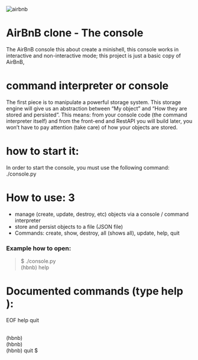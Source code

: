 ![airbnb](https://user-images.githubusercontent.com/60371335/183240794-ac0e13a9-15fc-49c2-bbef-8534b0689e48.png)

# AirBnB clone - The console <br> 
The AirBnB console this about create a minishell, this console works in interactive and non-interactive mode; this project is just a basic copy of AirBnB,

# command interpreter or console 

The first piece is to manipulate a powerful storage system. This storage engine will give us an abstraction between “My object” and “How they are stored and persisted”. This means: from your console code (the command interpreter itself) and from the front-end and RestAPI you will build later, you won’t have to pay attention (take care) of how your objects are stored.


# how to start it:

In order to start the console, you must use the following command: ./console.py


# How to use: 3

 * manage (create, update, destroy, etc) objects via a console / command interpreter
 * store and persist objects to a file (JSON file)
 * Commands: create, show, destroy, all (shows all), update, help, quit
 

### Example how to open:
> $ ./console.py <br>
> (hbnb) help

Documented commands (type help <topic>):
========================================
EOF  help  quit
 
<br>
(hbnb) <br>
(hbnb) <br>
(hbnb) quit
$
